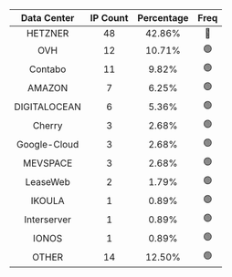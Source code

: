 | Data Center | IP Count | Percentage | Freq |
|:------------:|:--------:|:-----------:|:-----:|
| HETZNER | 48 | 42.86% | 🔴 |
| OVH | 12 | 10.71% | 🟢 |
| Contabo | 11 | 9.82% | 🟢 |
| AMAZON | 7 | 6.25% | 🟢 |
| DIGITALOCEAN | 6 | 5.36% | 🟢 |
| Cherry | 3 | 2.68% | 🟢 |
| Google-Cloud | 3 | 2.68% | 🟢 |
| MEVSPACE | 3 | 2.68% | 🟢 |
| LeaseWeb | 2 | 1.79% | 🟢 |
| IKOULA | 1 | 0.89% | 🟢 |
| Interserver | 1 | 0.89% | 🟢 |
| IONOS | 1 | 0.89% | 🟢 |
| OTHER | 14 | 12.50% | 🟢 |